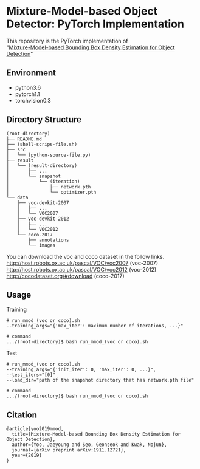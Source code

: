 Mixture-Model-based Object Detector: PyTorch Implementation
===========================================================

This repository is the PyTorch implementation of  
"[Mixture-Model-based Bounding Box Density Estimation for Object Detection](https://arxiv.org/abs/1911.12721)"

Environment
-----------
- python3.6
- pytorch1.1
- torchvision0.3

Directory Structure
-------------------
```
(root-directory)
├── README.md
├── (shell-scrips-file.sh)
├── src
│   └── (python-source-file.py)
├── result
│   └── (result-directory)
│       ├── ...
│       └── snapshot
│           └── (iteration)
│               ├── network.pth
│               └── optimizer.pth
└── data
    ├── voc-devkit-2007
    │   ├── ...
    │   └── VOC2007
    ├── voc-devkit-2012
    │   ├── ...
    │   └── VOC2012
    └── coco-2017
        ├── annotations
        └── images
```
You can download the voc and coco dataset in the follow links.   
http://host.robots.ox.ac.uk/pascal/VOC/voc2007 (voc-2007)  
http://host.robots.ox.ac.uk/pascal/VOC/voc2012 (voc-2012)  
http://cocodataset.org/#download (coco-2017)

Usage
-----
Training
```
# run_mmod_(voc or coco).sh
--training_args="{'max_iter': maximum number of iterations, ...}"

# command
.../(root-directory)$ bash run_mmod_(voc or coco).sh
```
Test
```
# run_mmod_(voc or coco).sh
--training_args="{'init_iter': 0, 'max_iter': 0, ...}",
--test_iters="[0]"
--load_dir="path of the snapshot directory that has network.pth file"

# command
.../(root-directory)$ bash run_mmod_(voc or coco).sh
```

Citation
--------
```
@article{yoo2019mmod,
  title={Mixture-Model-based Bounding Box Density Estimation for Object Detection},
  author={Yoo, Jaeyoung and Seo, Geonseok and Kwak, Nojun},
  journal={arXiv preprint arXiv:1911.12721},
  year={2019}
}
```
